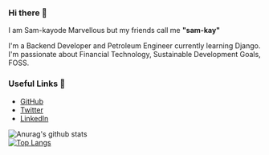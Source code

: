 ### Hi there 👋
I am Sam-kayode Marvellous but my friends call me **"sam-kay"** 


I'm a Backend Developer and Petroleum Engineer currently learning Django. I'm passionate about Financial Technology, Sustainable Development Goals, FOSS.

### Useful Links 🌻
- [GitHub](https://github.com/Sam-kayode)
- [Twitter](https://twitter.com/edoyakmas)
- [LinkedIn](https://www.linkedin.com/in/marvellous-sam-kayode)  

![Anurag's github stats](https://github-readme-stats.vercel.app/api?username=Sam-kayode&show_icons=true&theme=tokyonight)  
[![Top Langs](https://github-readme-stats.vercel.app/api/top-langs/?username=Sam-kayode&layout=compact&theme=tokyonight)](https://github.com/anuraghazra/github-readme-stats)  
